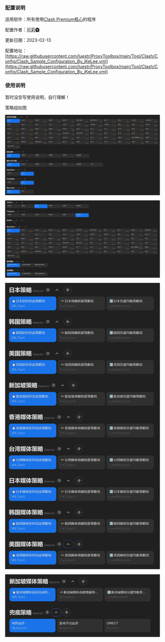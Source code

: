 ### 配置说明

适用软件：所有使用[Clash Premium核心](https://github.com/Dreamacro/clash/releases/tag/premium)的程序

配置作者：[可莉🅥](tg://user?id=259049671)

更新日期：2023-02-13

配置地址：[https://raw.githubusercontent.com/luestr/ProxyToolbox/main/Tool/Clash/Config/Clash_Sample_Configuration_By_iKeLee.yml](https://raw.githubusercontent.com/luestr/ProxyToolbox/main/Tool/Clash/Config/Clash_Sample_Configuration_By_iKeLee.yml)

### 使用说明

暂时没空写使用说明，自行理解！

策略组如图

![](https://raw.githubusercontent.com/luestr/ProxyToolbox/main/Tool/Clash/Config/Resource/01.png)

![](https://raw.githubusercontent.com/luestr/ProxyToolbox/main/Tool/Clash/Config/Resource/02.png)

![](https://raw.githubusercontent.com/luestr/ProxyToolbox/main/Tool/Clash/Config/Resource/03.png)

![](https://raw.githubusercontent.com/luestr/ProxyToolbox/main/Tool/Clash/Config/Resource/04.png)